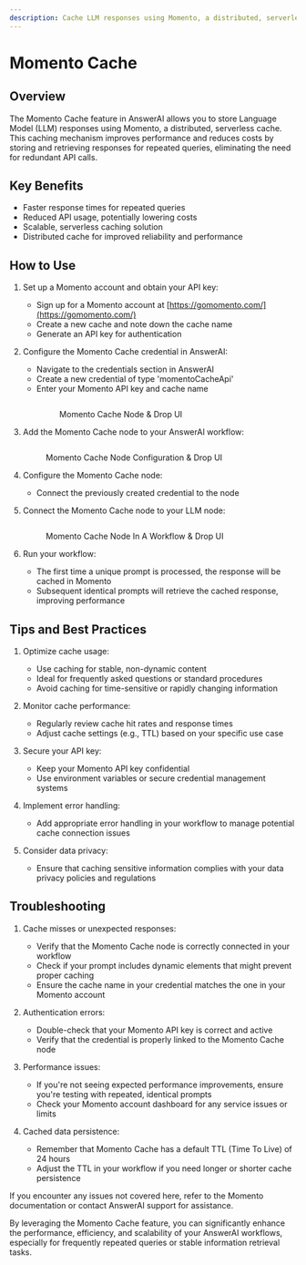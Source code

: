 ```yaml
---
description: Cache LLM responses using Momento, a distributed, serverless cache
---
```


# Momento Cache

## Overview

The Momento Cache feature in AnswerAI allows you to store Language Model (LLM) responses using Momento, a distributed, serverless cache. This caching mechanism improves performance and reduces costs by storing and retrieving responses for repeated queries, eliminating the need for redundant API calls.

## Key Benefits

-   Faster response times for repeated queries
-   Reduced API usage, potentially lowering costs
-   Scalable, serverless caching solution
-   Distributed cache for improved reliability and performance

## How to Use

1. Set up a Momento account and obtain your API key:

    - Sign up for a Momento account at [https://gomomento.com/](https://gomomento.com/)
    - Create a new cache and note down the cache name
    - Generate an API key for authentication

2. Configure the Momento Cache credential in AnswerAI:

    - Navigate to the credentials section in AnswerAI
    - Create a new credential of type 'momentoCacheApi'
    - Enter your Momento API key and cache name
          <figure><img src="/.gitbook/assets/screenshots/momento cache api credentials.png" alt="" /><figcaption><p>Momento Cache Node &#x26; Drop UI</p></figcaption></figure><!-- TODO: Screenshot of creating Momento Cache credential -->

3. Add the Momento Cache node to your AnswerAI workflow:
    <!-- TODO: Screenshot of adding Momento Cache node to the workflow -->
    <figure><img src="/.gitbook/assets/screenshots/momento cache configuration.png" alt="" /><figcaption><p>Momento  Cache Node Configuration &#x26; Drop UI</p></figcaption></figure>

4. Configure the Momento Cache node:

    - Connect the previously created credential to the node
          <!-- TODO: Screenshot showing the configuration of the Momento Cache node -->

5. Connect the Momento Cache node to your LLM node:
     <!-- TODO: Screenshot showing the connection between Momento Cache and LLM nodes -->
    <figure><img src="/.gitbook/assets/screenshots/momento cache in  a workflow.png" alt="" /><figcaption><p>Momento  Cache Node In A Workflow &#x26; Drop UI</p></figcaption></figure>

6. Run your workflow:
    - The first time a unique prompt is processed, the response will be cached in Momento
    - Subsequent identical prompts will retrieve the cached response, improving performance

## Tips and Best Practices

1. Optimize cache usage:

    - Use caching for stable, non-dynamic content
    - Ideal for frequently asked questions or standard procedures
    - Avoid caching for time-sensitive or rapidly changing information

2. Monitor cache performance:

    - Regularly review cache hit rates and response times
    - Adjust cache settings (e.g., TTL) based on your specific use case

3. Secure your API key:

    - Keep your Momento API key confidential
    - Use environment variables or secure credential management systems

4. Implement error handling:

    - Add appropriate error handling in your workflow to manage potential cache connection issues

5. Consider data privacy:
    - Ensure that caching sensitive information complies with your data privacy policies and regulations

## Troubleshooting

1. Cache misses or unexpected responses:

    - Verify that the Momento Cache node is correctly connected in your workflow
    - Check if your prompt includes dynamic elements that might prevent proper caching
    - Ensure the cache name in your credential matches the one in your Momento account

2. Authentication errors:

    - Double-check that your Momento API key is correct and active
    - Verify that the credential is properly linked to the Momento Cache node

3. Performance issues:

    - If you're not seeing expected performance improvements, ensure you're testing with repeated, identical prompts
    - Check your Momento account dashboard for any service issues or limits

4. Cached data persistence:
    - Remember that Momento Cache has a default TTL (Time To Live) of 24 hours
    - Adjust the TTL in your workflow if you need longer or shorter cache persistence

If you encounter any issues not covered here, refer to the Momento documentation or contact AnswerAI support for assistance.

By leveraging the Momento Cache feature, you can significantly enhance the performance, efficiency, and scalability of your AnswerAI workflows, especially for frequently repeated queries or stable information retrieval tasks.
